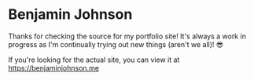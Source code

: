 # Benjamin Johnson

Thanks for checking the source for my portfolio site! It's always a work in progress as I'm continually trying out new things (aren't we all)! 😎

If you're looking for the actual site, you can view it at https://benjaminjohnson.me
